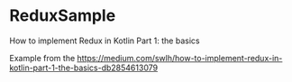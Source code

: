 # ReduxSample
How to implement Redux in Kotlin Part 1: the basics

Example from the https://medium.com/swlh/how-to-implement-redux-in-kotlin-part-1-the-basics-db2854613079
